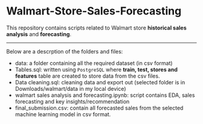 # Walmart-Store-Sales-Forecasting

This repository contains scripts related to Walmart store **historical sales analysis** and **forecasting**. <hr>

Below are a descrption of the folders and files: 
- data: a folder containing all the required dataset (in csv format)
- Tables.sql: written using `PostgreSQL` where **train, test, stores and features** table are created to store data from the csv files.
- Data cleaning.sql: cleaning data and export out (selected folder is in Downloads/walmart/data in my local device)
- walmart sales analysis and forecasting.ipynb: script contains EDA, sales forecasting and key insights/recommendation
- final_submission.csv: contain all forecasted sales from the selected machine learning model in csv format.
